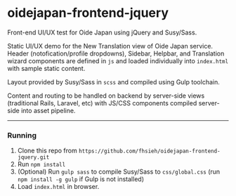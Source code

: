 oidejapan-frontend-jquery
============

Front-end UI/UX test for Oide Japan using jQuery and Susy/Sass.

Static UI/UX demo for the New Translation view of Oide Japan service. Header (notofication/profile dropdowns), Sidebar, Helpbar, and Translation wizard components are defined in `js` and loaded individually into `index.html` with sample static content.

Layout provided by Susy/Sass in `scss` and compiled using Gulp toolchain.

Content and routing to be handled on backend by server-side views (traditional Rails, Laravel, etc) with JS/CSS components compiled server-side into asset pipeline.

---

### Running

1. Clone this repo from `https://github.com/fhsieh/oidejapan-frontend-jquery.git`
2. Run `npm install`
3. (Optional) Run `gulp sass` to compile Susy/Sass to `css/global.css` (run `npm install -g gulp` if Gulp is not installed)
4. Load `index.html` in browser.
